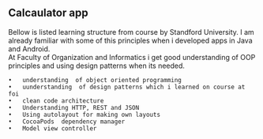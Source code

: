 ## **Calcaulator app**

Bellow is listed learning structure from course by Standford University. 
I am already familiar with some of this principles when i developed apps in Java and Android.  
At Faculty of Organization and Informatics i get good understanding of OOP principles and using design patterns when its needed.

    •	understanding  of object oriented programming
    •	uunderstanding  of design patterns which i learned on course at foi
    •	clean code architecture
    •	Understanding HTTP, REST and JSON
    •	Using autolayout for making own layouts
    •	CocoaPods  dependency manager
    •	Model view controller  

